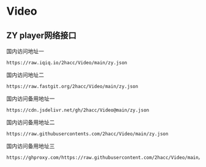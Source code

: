 # Video
## ZY player网络接口
国内访问地址一
```
https://raw.iqiq.io/2hacc/Video/main/zy.json
```
国内访问地址二
```
https://raw.fastgit.org/2hacc/Video/main/zy.json
```
国内访问备用地址一
```
https://cdn.jsdelivr.net/gh/2hacc/Video@main/zy.json
```
国内访问备用地址二
```
https://raw.githubusercontents.com/2hacc/Video/main/zy.json
```
国内访问备用地址三
```
https://ghproxy.com/https://raw.githubusercontent.com/2hacc/Video/main/zy.json
